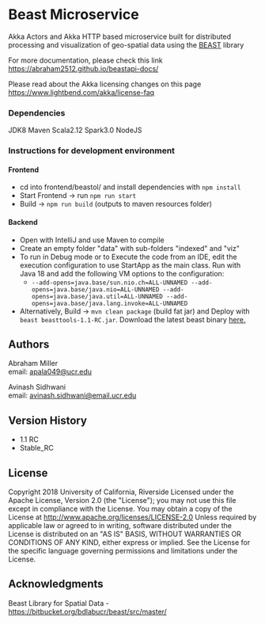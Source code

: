 # Beast Microservice

Akka Actors and Akka HTTP based microservice built for distributed processing and visualization of geo-spatial data using the [BEAST](https://bitbucket.org/bdlabucr/beast/src/master/) library

For more documentation, please check this link https://abraham2512.github.io/beastapi-docs/

Please read about the Akka licensing changes on this page https://www.lightbend.com/akka/license-faq

### Dependencies
JDK8 Maven Scala2.12 Spark3.0 NodeJS 

### Instructions for development environment
#### Frontend
* cd into frontend/beastol/ and install dependencies with `npm install`
* Start Frontend -> run `npm run start`
* Build -> `npm run build` (outputs to maven resources folder)

#### Backend
* Open with IntelliJ and use Maven to compile 
* Create an empty folder "data" with sub-folders "indexed" and "viz"
* To run in Debug mode or to Execute the code from an IDE, edit the execution configuration to use StartApp as the main class. Run with Java 18 and add the following VM options to the configuration:
    * `--add-opens=java.base/sun.nio.ch=ALL-UNNAMED --add-opens=java.base/java.nio=ALL-UNNAMED --add-opens=java.base/java.util=ALL-UNNAMED --add-opens=java.base/java.lang.invoke=ALL-UNNAMED`
* Alternatively, Build -> `mvn clean package` (build fat jar) and Deploy with `beast beasttools-1.1-RC.jar`. Download the latest beast binary [here.](https://bitbucket.org/bdlabucr/beast/downloads/?tab=downloads)

## Authors

Abraham Miller  
email: apala049@ucr.edu 

Avinash Sidhwani  
email: avinash.sidhwani@email.ucr.edu 

## Version History

* 1.1 RC
* Stable_RC

## License

Copyright 2018 University of California, Riverside
Licensed under the Apache License, Version 2.0 (the "License");
you may not use this file except in compliance with the License.
You may obtain a copy of the License at http://www.apache.org/licenses/LICENSE-2.0
Unless required by applicable law or agreed to in writing, software
distributed under the License is distributed on an "AS IS" BASIS,
WITHOUT WARRANTIES OR CONDITIONS OF ANY KIND, either express or implied.
See the License for the specific language governing permissions and
limitations under the License.

## Acknowledgments
Beast Library for Spatial Data - https://bitbucket.org/bdlabucr/beast/src/master/
